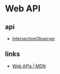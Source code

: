 # Web API

## api 

- [IntersectionObserver](intersection_observer.md) 


## links 

- [Web APIs | MDN](https://developer.mozilla.org/en-US/docs/Web/API)
